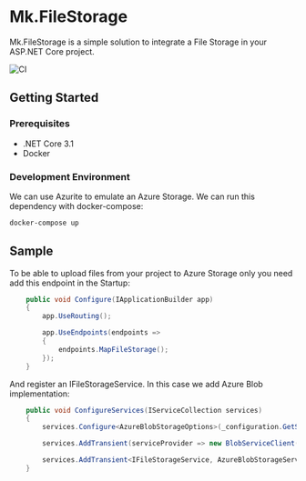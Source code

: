 # Mk.FileStorage

Mk.FileStorage is a simple solution to integrate a File Storage in your ASP.NET Core project.

![CI](https://github.com/m-knet/Mk.FileStorage/workflows/CI/badge.svg)

## Getting Started

### Prerequisites

* .NET Core 3.1
* Docker

### Development Environment

We can use Azurite to emulate an Azure Storage. We can run this dependency with docker-compose:

```bash
docker-compose up
```

## Sample

To be able to upload files from your project to Azure Storage only you need add this endpoint in the Startup:

```csharp
    public void Configure(IApplicationBuilder app)
    {
        app.UseRouting();

        app.UseEndpoints(endpoints =>
        {
            endpoints.MapFileStorage();
        });
    }
```

And register an IFileStorageService. In this case we add Azure Blob implementation:

```csharp
    public void ConfigureServices(IServiceCollection services)
    {
        services.Configure<AzureBlobStorageOptions>(_configuration.GetSection(AzureBlobStorageOptions.DefaultSection));

        services.AddTransient(serviceProvider => new BlobServiceClient(_configuration["AzureBlobStorage:ConnectionString"]));

        services.AddTransient<IFileStorageService, AzureBlobStorageService>();
    }
```
